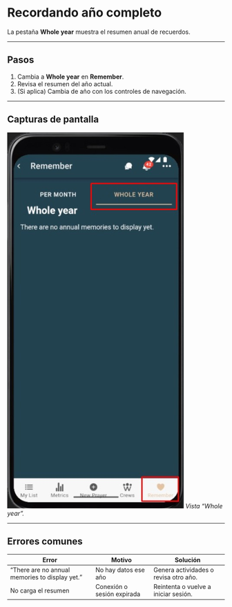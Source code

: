 # Recordando año completo

La pestaña **Whole year** muestra el resumen anual de recuerdos.

---

## Pasos
1. Cambia a **Whole year** en **Remember**.  
2. Revisa el resumen del año actual.  
3. (Si aplica) Cambia de año con los controles de navegación.

---

## Capturas de pantalla
![Pantalla Recordar año completo](img/recordando-anio.jpg)
*Vista “Whole year”.*

---

## Errores comunes

| Error | Motivo | Solución |
|---|---|---|
| “There are no annual memories to display yet.” | No hay datos ese año | Genera actividades o revisa otro año. |
| No carga el resumen | Conexión o sesión expirada | Reintenta o vuelve a iniciar sesión. |
